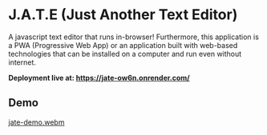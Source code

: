 # J.A.T.E (Just Another Text Editor)

A javascript text editor that runs in-browser! Furthermore, this application is a PWA (Progressive Web App) or an
application built with web-based technologies that can be installed on a computer and run even without internet.

**Deployment live at: https://jate-ow6n.onrender.com/**

## Demo
[jate-demo.webm](https://github.com/TurtleNav/web-text-editor/assets/57142468/d92426bd-46f2-46a9-9b6e-5b2d72289cb6)
